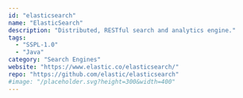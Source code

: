```yaml
---
id: "elasticsearch"
name: "ElasticSearch"
description: "Distributed, RESTful search and analytics engine."
tags:
  - "SSPL-1.0"
  - "Java"
category: "Search Engines"
website: "https://www.elastic.co/elasticsearch/"
repo: "https://github.com/elastic/elasticsearch"
#image: "/placeholder.svg?height=300&width=400"
---
```


